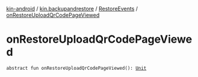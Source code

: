 [kin-android](../../index.md) / [kin.backupandrestore](../index.md) / [RestoreEvents](index.md) / [onRestoreUploadQrCodePageViewed](./on-restore-upload-qr-code-page-viewed.md)

# onRestoreUploadQrCodePageViewed

`abstract fun onRestoreUploadQrCodePageViewed(): `[`Unit`](https://kotlinlang.org/api/latest/jvm/stdlib/kotlin/-unit/index.html)